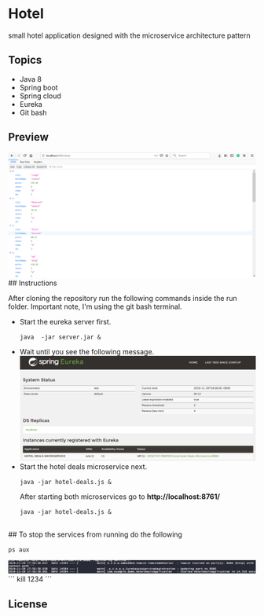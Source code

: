 # Hotel 

small  hotel  application designed  with the microservice  architecture pattern

## Topics
<ul>
  <li>Java 8 </li>
  <li>Spring boot</li>
  <li>Spring cloud</li>
  <li>Eureka</li>
  <li>Git bash</li>
</ul>

## Preview
<img src="img/micro2.png">
## Instructions

<p>After cloning the repository run the following commands inside the run folder. Important note, I'm using the git bash 
  terminal.
</p>

<ul>
  <li>Start the eureka server first.
  
```
java  -jar server.jar &
```
  </li>
    <li> Wait until you see the following message.  
      <img src="img/micro3.png">
  </li>
  <li>Start the hotel deals microservice next.

```
java -jar hotel-deals.js &
```
</li>After starting both microservices go to  <strong>http://localhost:8761/</strong>
  
  ```
java -jar hotel-deals.js &


```    
</ul>  
## To stop the services from running do the following

```
ps aux 
```
<img src="img/micro4.png">
```
kill 1234 
```

## License

